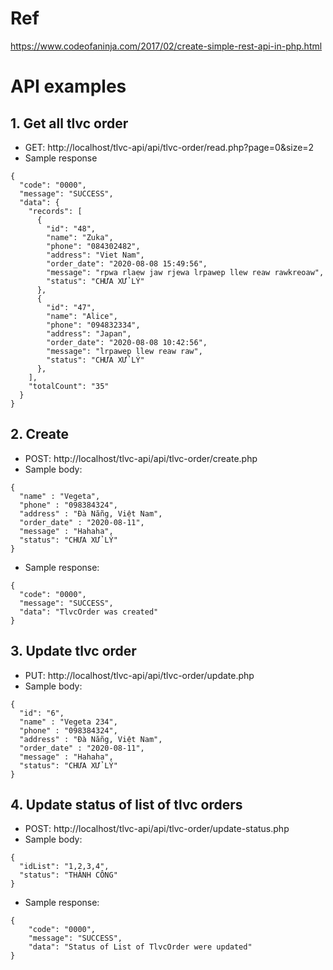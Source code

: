 # Ref
https://www.codeofaninja.com/2017/02/create-simple-rest-api-in-php.html

# API examples
## 1. Get all tlvc order
- GET: http://localhost/tlvc-api/api/tlvc-order/read.php?page=0&size=2
- Sample response
```
{
  "code": "0000",
  "message": "SUCCESS",
  "data": {
    "records": [
      {
        "id": "48",
        "name": "Zuka",
        "phone": "084302482",
        "address": "Viet Nam",
        "order_date": "2020-08-08 15:49:56",
        "message": "rpwa rlaew jaw rjewa lrpawep llew reaw rawkreoaw",
        "status": "CHƯA XỬ LÝ"
      },
      {
        "id": "47",
        "name": "Alice",
        "phone": "094832334",
        "address": "Japan",
        "order_date": "2020-08-08 10:42:56",
        "message": "lrpawep llew reaw raw",
        "status": "CHƯA XỬ LÝ"
      },
    ],
    "totalCount": "35"
  }
}
```

## 2. Create
- POST: http://localhost/tlvc-api/api/tlvc-order/create.php
- Sample body:
```
{
  "name" : "Vegeta",
  "phone" : "098384324",
  "address" : "Đà Nẵng, Việt Nam",
  "order_date" : "2020-08-11",
  "message" : "Hahaha",
  "status": "CHƯA XỬ LÝ"
}
```
- Sample response:
```
{
  "code": "0000",
  "message": "SUCCESS",
  "data": "TlvcOrder was created"
}
```

## 3. Update tlvc order
- PUT: http://localhost/tlvc-api/api/tlvc-order/update.php
- Sample body:
```
{
  "id": "6",
  "name" : "Vegeta 234",
  "phone" : "098384324",
  "address" : "Đà Nẵng, Việt Nam",
  "order_date" : "2020-08-11",
  "message" : "Hahaha",
  "status": "CHƯA XỬ LÝ"
}
```

## 4. Update status of list of tlvc orders
- POST: http://localhost/tlvc-api/api/tlvc-order/update-status.php
- Sample body:
```
{
  "idList": "1,2,3,4",
  "status": "THÀNH CÔNG"
}
```
- Sample response:
```
{
    "code": "0000",
    "message": "SUCCESS",
    "data": "Status of List of TlvcOrder were updated"
}
```